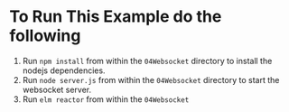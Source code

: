 # To Run This Example do the following

1. Run `npm install` from within the `04Websocket` directory to install the nodejs dependencies.
2. Run `node server.js` from within the `04Websocket` directory to start the websocket server.
3. Run `elm reactor` from within the `04Websocket`
